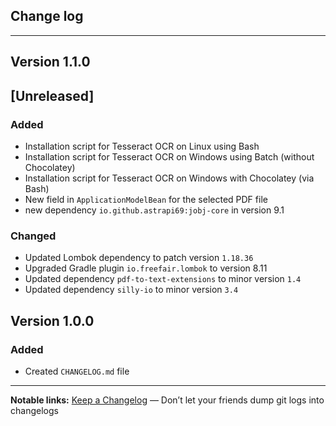 ## Change log
----------------------

Version 1.1.0
-------------

## [Unreleased]

### Added
- Installation script for Tesseract OCR on Linux using Bash
- Installation script for Tesseract OCR on Windows using Batch (without Chocolatey)
- Installation script for Tesseract OCR on Windows with Chocolatey (via Bash)
- New field in `ApplicationModelBean` for the selected PDF file
- new dependency `io.github.astrapi69:jobj-core` in version 9.1

### Changed
- Updated Lombok dependency to patch version `1.18.36`
- Upgraded Gradle plugin `io.freefair.lombok` to version 8.11
- Updated dependency `pdf-to-text-extensions` to minor version `1.4`
- Updated dependency `silly-io` to minor version `3.4`

Version 1.0.0
-------------

### Added
- Created `CHANGELOG.md` file

---

**Notable links:**
[Keep a Changelog](http://keepachangelog.com/en/1.0.0/) — Don’t let your friends dump git logs into changelogs
